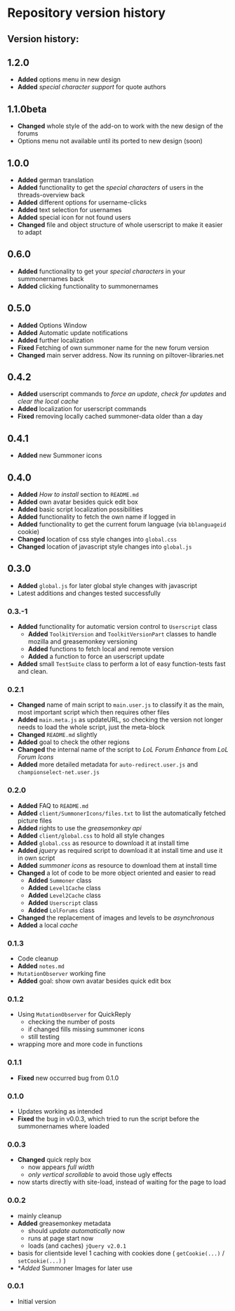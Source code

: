 # Repository version history

## Version history:

## 1.2.0
- **Added** options menu in new design
- **Added** *special character support* for quote authors

## 1.1.0beta
- **Changed** whole style of the add-on to work with the new design of the forums
- Options menu not available until its ported to new design (soon)

## 1.0.0
- **Added** german translation
- **Added** functionality to get the *special characters* of users in the threads-overview back
- **Added** different options for username-clicks
- **Added** text selection for usernames
- **Added** special icon for not found users
- **Changed** file and object structure of whole userscript to make it easier to adapt


## 0.6.0
- **Added** functionality to get your *special characters* in your summonernames back
- **Added** clicking functionality to summonernames

## 0.5.0
- **Added** Options Window
- **Added** Automatic update notifications
- **Added** further localization
- **Fixed** Fetching of own summoner name for the new forum version
- **Changed** main server address. Now its running on piltover-libraries.net

## 0.4.2
- **Added** userscript commands to *force an update*, *check for updates* and *clear the local cache*
- **Added** localization for userscript commands
- **Fixed** removing locally cached summoner-data older than a day

## 0.4.1
- **Added** new Summoner icons

## 0.4.0
- **Added** *How to install* section to `README.md`
- **Added** own avatar besides quick edit box
- **Added** basic script localization possibilities
- **Added** functionality to fetch the own name if logged in
- **Added** functionality to get the current forum language (via `bblanguageid` cookie)
- **Changed** location of css style changes into `global.css`
- **Changed** location of javascript style changes into `global.js`

## 0.3.0
- **Added** `global.js` for later global style changes with javascript
- Latest additions and changes tested successfully

### 0.3.-1
- **Added** functionality for automatic version control to `Userscript` class
  - **Added** `ToolkitVersion` and `ToolkitVersionPart` classes to handle mozilla and greasemonkey versioning
  - **Added** functions to fetch local and remote version
  - **Added** a function to force an userscript update
- **Added** small `TestSuite` class to perform a lot of easy function-tests fast and clean.

### 0.2.1
- **Changed** name of main script to `main.user.js` to classify it as the main, most important script which then requires other files
- **Added** `main.meta.js` as updateURL, so checking the version not longer needs to load the whole script, just the meta-block
- **Changed** `README.md` slightly
- **Added** goal to check the other regions
- **Changed** the internal name of the script to *LoL Forum Enhance* from *LoL Forum Icons*
- **Added** more detailed metadata for `auto-redirect.user.js` and `championselect-net.user.js`

### 0.2.0
- **Added** FAQ to `README.md`
- **Added** `client/SummonerIcons/files.txt` to list the automatically fetched picture files
- **Added** rights to use the *greasemonkey api*
- **Added** `client/global.css` to hold all style changes
- **Added** `global.css` as resource to download it at install time
- **Added** *jquery* as required script to download it at install time and use it in own script
- **Added** *summoner icons* as resource to download them at install time
- **Changed** a lot of code to be more object oriented and easier to read
  - **Added** `Summoner` class
  - **Added** `Level1Cache` class
  - **Added** `Level2Cache` class
  - **Added** `Userscript` class
  - **Added** `LolForums` class
- **Changed** the replacement of images and levels to be *asynchronous*
- **Added** a local *cache*

### 0.1.3
- Code cleanup
- **Added** `notes.md`
- `MutationObserver` working fine
- **Added** goal: show own avatar besides quick edit box

### 0.1.2
- Using `MutationObserver` for QuickReply
	- checking the number of posts
	- if changed fills missing summoner icons
	- still testing
- wrapping more and more code in functions

### 0.1.1
- **Fixed** new occurred bug from 0.1.0

### 0.1.0
- Updates working as intended
- **Fixed** the bug in v0.0.3, which tried to run the script before the summonernames where loaded

### 0.0.3
- **Changed** quick reply box
	- now appears *full width*
	- *only vertical scrollable* to avoid those ugly effects
- now starts directly with site-load, instead of waiting for the page to load

### 0.0.2
- mainly cleanup
- **Added** greasemonkey metadata
	- should *update automatically* now
	- runs at page start now
	- loads (and caches) `jQuery v2.0.1`
- basis for clientside level 1 caching with cookies done ( `getCookie(...)` / `setCookie(...)` )
- **Added* Summoner Images for later use

### 0.0.1
- Initial version
